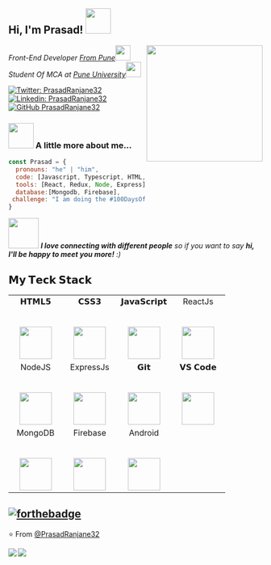 <h2> Hi, I'm Prasad! <img src="https://media.giphy.com/media/LCdQfRfK3KfV2ykuwb/giphy.gif" width="50"></h2>
<img align='right' src="https://media.giphy.com/media/5i9nl3Y4JDRgcZW64M/giphy.gif" width="230">

<p><em>Front-End Developer <a href="https://www.google.com/maps/d/u/0/viewer?mid=1L_Lje1sw3gbh7Qvt1uCGzZgw_VA&hl=en_US&ll=18.44603916049767%2C73.89941228922515&z=18" target="_blank">From Pune</a><img src="https://media.giphy.com/media/fYSnHlufseco8Fh93Z/giphy.gif" width="30"></br>Student Of MCA at <a href="http://www.unipune.ac.in/">Pune University</a><img src="https://media.giphy.com/media/WUlplcMpOCEmTGBtBW/giphy.gif" width="30"> 
</em></p>

[![Twitter: PrasadRanjane32](https://img.shields.io/twitter/follow/PrasadRanjane32?style=social)](https://twitter.com/PrasadRanjane32)
[![Linkedin: PrasadRanjane32](https://img.shields.io/badge/-PrasadRanjane32-blue?style=flat-square&logo=Linkedin&logoColor=white&link=https://www.linkedin.com/in/PrasadRanjane32/)](https://www.linkedin.com/in/PrasadRanjane32/)
[![GitHub PrasadRanjane32](https://img.shields.io/github/followers/PrasadRanjane32?label=follow&style=social)](https://github.com/PrasadRanjane32)


### <img src="https://media.giphy.com/media/zbMRZx113HKBkeCwrm/giphy.gif" width="50"> A little more about me...  

```javascript
const Prasad = {
  pronouns: "he" | "him",
  code: [Javascript, Typescript, HTML, CSS, Python, Java],
  tools: [React, Redux, Node, Express],
  database:[Mongodb, Firebase],
 challenge: "I am doing the #100DaysOfCode challenge focused on react and typescript"
}
```

<img src="https://media.giphy.com/media/LnQjpWaON8nhr21vNW/giphy.gif" width="60"> <em><b>I love connecting with different people</b> so if you want to say <b>hi, I'll be happy to meet you more!</b> :)</em>
## 𝗠𝘆 𝗧𝗲𝗰𝗸 𝗦𝘁𝗮𝗰𝗸

<table>
  <tbody>
    <tr valign="top">
      <td width="25%" align="center">
        <span>𝗛𝗧𝗠𝗟𝟱</span><br><br><br>
        <img height="64px" src="https://cdn.svgporn.com/logos/html-5.svg">
      </td>
      <td width="25%" align="center">
        <span>𝗖𝗦𝗦𝟯</span><br><br><br>
        <img height="64px" src="https://cdn.svgporn.com/logos/css-3.svg">
      </td>
      <td width="25%" align="center">
        <span>𝗝𝗮𝘃𝗮𝗦𝗰𝗿𝗶𝗽𝘁</span><br><br><br>
        <img height="64px" src="https://cdn.svgporn.com/logos/javascript.svg">
      </td>
      <td width="25%" align="center">
        <span>ReactJs</span><br><br><br>
        <img height="64px" src="https://cdn.svgporn.com/logos/react.svg">
      </td>
    </tr>
    <tr valign="top">
      <td width="25%" align="center">
        <span>NodeJS</span><br><br><br>
        <img height="64px" src="https://cdn.svgporn.com/logos/nodejs.svg">
      </td>
      <td width="25%" align="center">
        <span>ExpressJs</span><br><br><br>
        <img height="64px" src="https://cdn.svgporn.com/logos/express.svg">
      </td>
      <td width="25%" align="center">
        <span>𝗚𝗶𝘁</span><br><br><br>
        <img height="64px" src="https://cdn.svgporn.com/logos/git-icon.svg">
      </td>
      <td width="25%" align="center">
        <span>𝗩𝗦 𝗖𝗼𝗱𝗲</span><br><br><br>
        <img height="64px" src="https://cdn.svgporn.com/logos/visual-studio-code.svg">
      </td>
    </tr>
    <tr valign="top">
      <td width="25%" align="center">
        <span>MongoDB</span><br><br><br>
        <img height="64px" src="https://cdn.svgporn.com/logos/mongodb.svg">
      </td>
      <td width="25%" align="center">
        <span>Firebase</span><br><br><br>
        <img height="64px" src="https://cdn.svgporn.com/logos/firebase.svg">
      </td>
      <td width="25%" align="center">
        <span>Android</span><br><br><br>
        <img height="64px" src="https://cdn.svgporn.com/logos/android.svg">
      </td>
    </tr>
  </tbody>
</table>

[![forthebadge](https://forthebadge.com/images/badges/built-with-love.svg)](https://forthebadge.com)
---

⭐️ From [@PrasadRanjane32](https://github.com/PrasadRanjane32)

<a href="https://github.com/PrasadRanjane/DeveloperFolio">
  <img align="left" src="https://github-readme-stats.vercel.app/api/pin/?username=PrasadRanjane&repo=DeveloperFolio" />
</a>

<a href="https://github.com/PrasadRanjane32/D-Map2">
  <img align="left" src="https://github-readme-stats.vercel.app/api/pin/?username=PrasadRanjane32&repo=D-Map" />
</a>
